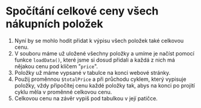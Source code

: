 Spočítání celkové ceny všech nákupních položek
==============================================

1. Nyní by se mohlo hodit přidat k výpisu všech položek také celkovou cenu.
2. V souboru máme už uložené všechny položky a umíme je načíst pomocí funkce `loadData()`, které jsme si dosud přidali a každá z nich má nějakou cenu pod klíčem "``price``".
3. Položky už máme vypsané v tabulce na konci webové stránky.
4. Použij proměnnou ``$totalPrice`` a při průchodu cyklem, který vypisuje položky, vždy připočítej cenu každé položky tak, abys na konci po projití cyklu měla v proměnné celkovou cenu.
5. Celkovou cenu na závěr vypiš pod tabulkou v její patičce.

